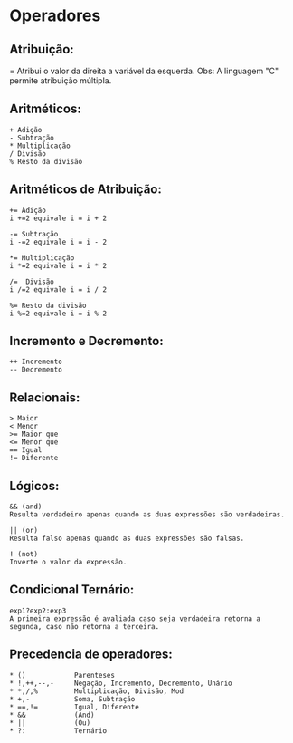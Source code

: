 # Operadores

## Atribuição: 

=  Atribui o valor da direita a variável da esquerda.  Obs: A linguagem "C" permite atribuição múltipla.

## Aritméticos:
```
+ Adição
- Subtração
* Multiplicação
/ Divisão
% Resto da divisão
```
## Aritméticos de Atribuição:
```
+= Adição
i +=2 equivale i = i + 2

-= Subtração 
i -=2 equivale i = i - 2

*= Multiplicação 
i *=2 equivale i = i * 2

/=  Divisão 
i /=2 equivale i = i / 2

%= Resto da divisão 
i %=2 equivale i = i % 2
```
## Incremento e Decremento:
```
++ Incremento  
-- Decremento
```
## Relacionais:
```
> Maior 
< Menor 
>= Maior que 
<= Menor que 
== Igual 
!= Diferente 
```
## Lógicos:
```
&& (and) 
Resulta verdadeiro apenas quando as duas expressões são verdadeiras.

|| (or) 
Resulta falso apenas quando as duas expressões são falsas.

! (not) 
Inverte o valor da expressão.
```
## Condicional Ternário:
```
exp1?exp2:exp3 
A primeira expressão é avaliada caso seja verdadeira retorna a segunda, caso não retorna a terceira.
```
## Precedencia de operadores:
```
* ()			Parenteses
* !,++,--,-		Negação, Incremento, Decremento, Unário
* *,/,%			Multiplicação, Divisão, Mod
* +,-			Soma, Subtração
* ==,!=			Igual, Diferente
* &&			(And)
* ||			(Ou)
* ?:			Ternário
```

 

 
